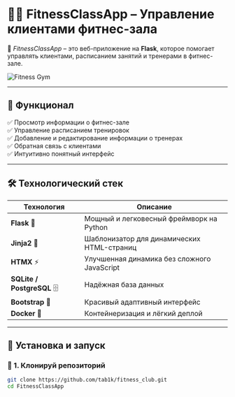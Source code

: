 # 🏋️‍♂️ FitnessClassApp – Управление клиентами фитнес-зала  

🚀 *FitnessClassApp* – это веб-приложение на **Flask**, которое помогает управлять клиентами, расписанием занятий и тренерами в фитнес-зале.  

![Fitness Gym](static/img/hero/hero-1.jpg)

---

## 📌 Функционал  
✅ Просмотр информации о фитнес-зале  
✅ Управление расписанием тренировок  
✅ Добавление и редактирование информации о тренерах  
✅ Обратная связь с клиентами  
✅ Интуитивно понятный интерфейс  

---

## 🛠️ Технологический стек  
| Технология  | Описание |
|-------------|----------|
| **Flask** 🐍 | Мощный и легковесный фреймворк на Python |
| **Jinja2** 🎨 | Шаблонизатор для динамических HTML-страниц |
| **HTMX** ⚡ | Улучшенная динамика без сложного JavaScript |
| **SQLite / PostgreSQL** 🗄️ | Надёжная база данных |
| **Bootstrap** 🎨 | Красивый адаптивный интерфейс |
| **Docker** 🐳 | Контейнеризация и лёгкий деплой |

---

## 🚀 Установка и запуск  
### 🔹 1. Клонируй репозиторий  
```bash
git clone https://github.com/tab1k/fitness_club.git
cd FitnessClassApp
